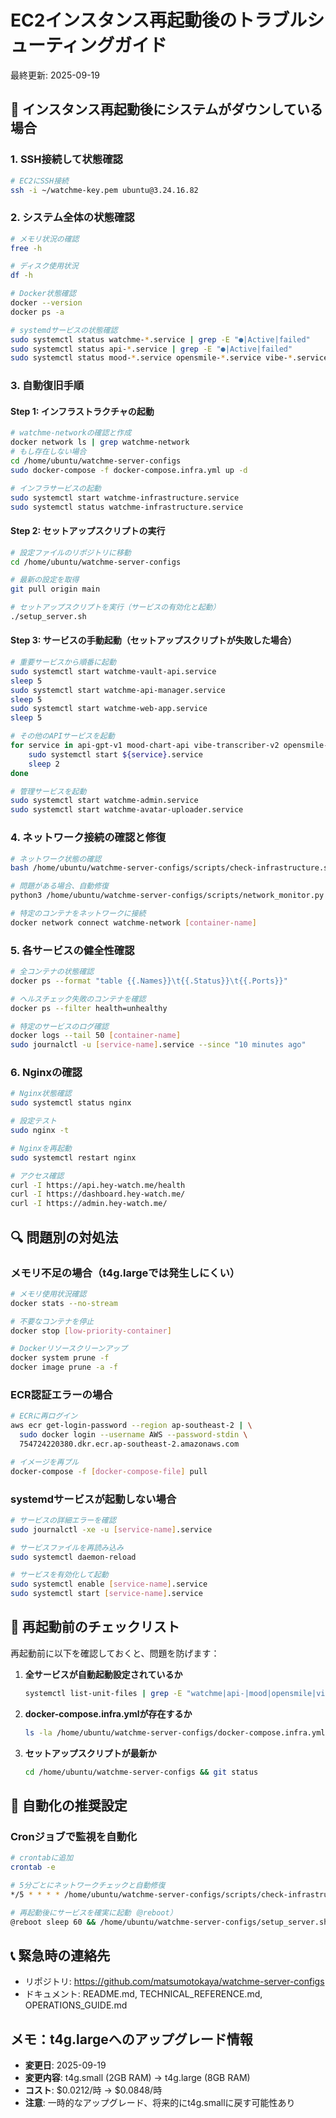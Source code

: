 # EC2インスタンス再起動後のトラブルシューティングガイド

最終更新: 2025-09-19

## 🚨 インスタンス再起動後にシステムがダウンしている場合

### 1. SSH接続して状態確認

```bash
# EC2にSSH接続
ssh -i ~/watchme-key.pem ubuntu@3.24.16.82
```

### 2. システム全体の状態確認

```bash
# メモリ状況の確認
free -h

# ディスク使用状況
df -h

# Docker状態確認
docker --version
docker ps -a

# systemdサービスの状態確認
sudo systemctl status watchme-*.service | grep -E "●|Active|failed"
sudo systemctl status api-*.service | grep -E "●|Active|failed"
sudo systemctl status mood-*.service opensmile-*.service vibe-*.service | grep -E "●|Active|failed"
```

### 3. 自動復旧手順

#### Step 1: インフラストラクチャの起動

```bash
# watchme-networkの確認と作成
docker network ls | grep watchme-network
# もし存在しない場合
cd /home/ubuntu/watchme-server-configs
sudo docker-compose -f docker-compose.infra.yml up -d

# インフラサービスの起動
sudo systemctl start watchme-infrastructure.service
sudo systemctl status watchme-infrastructure.service
```

#### Step 2: セットアップスクリプトの実行

```bash
# 設定ファイルのリポジトリに移動
cd /home/ubuntu/watchme-server-configs

# 最新の設定を取得
git pull origin main

# セットアップスクリプトを実行（サービスの有効化と起動）
./setup_server.sh
```

#### Step 3: サービスの手動起動（セットアップスクリプトが失敗した場合）

```bash
# 重要サービスから順番に起動
sudo systemctl start watchme-vault-api.service
sleep 5
sudo systemctl start watchme-api-manager.service
sleep 5
sudo systemctl start watchme-web-app.service
sleep 5

# その他のAPIサービスを起動
for service in api-gpt-v1 mood-chart-api vibe-transcriber-v2 opensmile-api opensmile-aggregator api-sed-aggregator; do
    sudo systemctl start ${service}.service
    sleep 2
done

# 管理サービスを起動
sudo systemctl start watchme-admin.service
sudo systemctl start watchme-avatar-uploader.service
```

### 4. ネットワーク接続の確認と修復

```bash
# ネットワーク状態の確認
bash /home/ubuntu/watchme-server-configs/scripts/check-infrastructure.sh

# 問題がある場合、自動修復
python3 /home/ubuntu/watchme-server-configs/scripts/network_monitor.py --fix

# 特定のコンテナをネットワークに接続
docker network connect watchme-network [container-name]
```

### 5. 各サービスの健全性確認

```bash
# 全コンテナの状態確認
docker ps --format "table {{.Names}}\t{{.Status}}\t{{.Ports}}"

# ヘルスチェック失敗のコンテナを確認
docker ps --filter health=unhealthy

# 特定のサービスのログ確認
docker logs --tail 50 [container-name]
sudo journalctl -u [service-name].service --since "10 minutes ago"
```

### 6. Nginxの確認

```bash
# Nginx状態確認
sudo systemctl status nginx

# 設定テスト
sudo nginx -t

# Nginxを再起動
sudo systemctl restart nginx

# アクセス確認
curl -I https://api.hey-watch.me/health
curl -I https://dashboard.hey-watch.me/
curl -I https://admin.hey-watch.me/
```

## 🔍 問題別の対処法

### メモリ不足の場合（t4g.largeでは発生しにくい）

```bash
# メモリ使用状況確認
docker stats --no-stream

# 不要なコンテナを停止
docker stop [low-priority-container]

# Dockerリソースクリーンアップ
docker system prune -f
docker image prune -a -f
```

### ECR認証エラーの場合

```bash
# ECRに再ログイン
aws ecr get-login-password --region ap-southeast-2 | \
  sudo docker login --username AWS --password-stdin \
  754724220380.dkr.ecr.ap-southeast-2.amazonaws.com

# イメージを再プル
docker-compose -f [docker-compose-file] pull
```

### systemdサービスが起動しない場合

```bash
# サービスの詳細エラーを確認
sudo journalctl -xe -u [service-name].service

# サービスファイルを再読み込み
sudo systemctl daemon-reload

# サービスを有効化して起動
sudo systemctl enable [service-name].service
sudo systemctl start [service-name].service
```

## 📝 再起動前のチェックリスト

再起動前に以下を確認しておくと、問題を防げます：

1. **全サービスが自動起動設定されているか**
   ```bash
   systemctl list-unit-files | grep -E "watchme|api-|mood|opensmile|vibe" | grep enabled
   ```

2. **docker-compose.infra.ymlが存在するか**
   ```bash
   ls -la /home/ubuntu/watchme-server-configs/docker-compose.infra.yml
   ```

3. **セットアップスクリプトが最新か**
   ```bash
   cd /home/ubuntu/watchme-server-configs && git status
   ```

## 🚀 自動化の推奨設定

### Cronジョブで監視を自動化

```bash
# crontabに追加
crontab -e

# 5分ごとにネットワークチェックと自動修復
*/5 * * * * /home/ubuntu/watchme-server-configs/scripts/check-infrastructure.sh > /dev/null 2>&1

# 再起動後にサービスを確実に起動（@reboot）
@reboot sleep 60 && /home/ubuntu/watchme-server-configs/setup_server.sh > /var/log/watchme-startup.log 2>&1
```

## 📞 緊急時の連絡先

- リポジトリ: https://github.com/matsumotokaya/watchme-server-configs
- ドキュメント: README.md, TECHNICAL_REFERENCE.md, OPERATIONS_GUIDE.md

## メモ：t4g.largeへのアップグレード情報

- **変更日**: 2025-09-19
- **変更内容**: t4g.small (2GB RAM) → t4g.large (8GB RAM)
- **コスト**: $0.0212/時 → $0.0848/時
- **注意**: 一時的なアップグレード、将来的にt4g.smallに戻す可能性あり